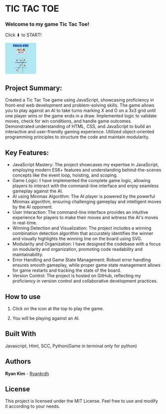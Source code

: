 # TIC TAC TOE

### Welcome to my game Tic Tac Toe!

Click ⬇ to START!<br><br>
<a href="https://melo-boba-toe.surge.sh/"><img src="assets/melo-boba-toe-sample.png" width="100" height="100"></a>

## Project Summary:
Created a Tic Tac Toe game using JavaScript, showcasing proficiency in front-end web development and problem-solving skills. The game allows you to play against an AI to take turns marking X and O on a 3x3 grid until one player wins or the game ends in a draw. Implemented logic to validate moves, check for win conditions, and handle game outcomes. Demonstrated understanding of HTML, CSS, and JavaScript to build an interactive and user-friendly gaming experience. Utilized object-oriented programming principles to structure the code and maintain modularity.

## Key Features:
* JavaScript Mastery: The project showcases my expertise in JavaScript, employing modern ES6+ features and understanding behind-the-scenes concepts like the event loop, hoisting, and scoping. <br>
* Game Logic: I have implemented the complete game logic, allowing players to interact with the command-line interface and enjoy seamless gameplay against the AI. <br>
* AI using Minimax Algorithm: The AI player is powered by the powerful Minimax algorithm, ensuring challenging gameplay and intelligent moves by the AI opponent. <br>
* User Interaction: The command-line interface provides an intuitive experience for players to make their moves and witness the AI's moves in real-time. <br>
* Winning Detection and Visualization: The project includes a winning combination detection algorithm that accurately identifies the winner and visually highlights the winning line on the board using SVG. <br>
* Modularity and Organization: I have designed the codebase with a focus on modularity and organization, promoting code readability and maintainability. <br>
* Error Handling and Game State Management: Robust error handling ensures smooth gameplay, while proper game state management allows for game restarts and tracking the state of the board. <br>
* Version Control: The project is hosted on GitHub, reflecting my proficiency in version control and collaborative development practices. <Br>


## How to use

1. Click on the icon at the top to play the game.

2. You will be playing against an AI.

## Built With

Javascript, Html, SCC, Python(Game in terminal only for python)

## Authors

**Ryan Kim** - [Ryankrdh](https://github.com/ryankrdh)

## License

This project is licensed under the MIT License. Feel free to use and modify it according to your needs.
